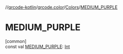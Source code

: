 //[qrcode-kotlin](../../../index.md)/[qrcode.color](../index.md)/[Colors](index.md)/[MEDIUM_PURPLE](-m-e-d-i-u-m_-p-u-r-p-l-e.md)

# MEDIUM_PURPLE

[common]\
const val [MEDIUM_PURPLE](-m-e-d-i-u-m_-p-u-r-p-l-e.md): [Int](https://kotlinlang.org/api/latest/jvm/stdlib/kotlin-stdlib/kotlin/-int/index.html)
